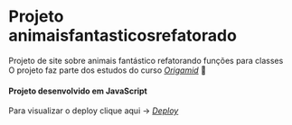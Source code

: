 # Projeto animaisfantasticosrefatorado
Projeto de site sobre animais fantástico refatorando funções para classes  </br>
O projeto faz parte dos estudos do curso  _[Origamid](https://www.origamid.com/)_ :wolf: </br>

#### Projeto desenvolvido em JavaScript </br>
Para visualizar o deploy clique aqui -> _[Deploy](https://tamireshc.github.io/animaisfantasticosrefatorado/)_



